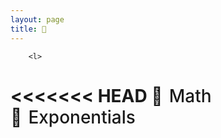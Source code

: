 ```yaml
---
layout: page
title: 📂
---
```

<style>
    ul {
        list-style: none;
        padding: 0;
        margin-bottom: 2px;
        margin-top: 0px;
    }

    label {
        cursor: pointer;
        border-bottom: none;
        font-weight: 450
    }

    input[type="checkbox"] {
        position: absolute;
        left: -9999px;
    }

    input[type="checkbox"]~ul {
        height: 0;
        transform: scaleY(0);
    }

    input[type="checkbox"]:checked~ul {
        height: 100%;
        transform-origin: top;
        transition: transform .2s ease-out;
        transform: scaleY(1);
    }

    /* turns the check into a closed folder by target labels AFTER an input */
    input+label:before {
        content: "📁";
        margin-right: 10px;
    }

    .file_content:before {
        content: "📄";
        margin-right: 10px;
    }

    /* toggles to open folder on label when checked */
    input[type="checkbox"]:checked~label:before {
        content: "📂";
        margin-right: 10px;
    }
</style>
<ul>
    <div name="contents-index">

        <l>
<<<<<<< HEAD
            <input type="checkbox" id="IIGxPkFvAf" checked>
            <label for="IIGxPkFvAf">Math</label>
            <ul>
                <l>
                    <input type="checkbox" id="aqqCTbdCKv">
                    <label for="aqqCTbdCKv">Exponentials</label>
=======
            <input type="checkbox" id="eRbwKiWByP" checked>
            <label for="eRbwKiWByP">Math</label>
            <ul>
                <l>
                    <input type="checkbox" id="jVKVKvpvAK">
                    <label for="jVKVKvpvAK">Exponentials</label>
>>>>>>> fc839006ed77c23e2bb2c25fa1340ff7cb569d32
                    <ul>
                        <l class="file_content"><a href='/math/exponentials/e'>E</a></l><br>
                        <l class="file_content"><a href='/math/exponentials/exponentials_in_other_bases'>Exponents in bases other than e</a></l><br>
                        <l class="file_content"><a href='/math/exponentials/exponents'>Exponents</a></l><br>
                    </ul>
                </l>

                <l>
<<<<<<< HEAD
                    <input type="checkbox" id="cFIqOwvied">
                    <label for="cFIqOwvied">Linear Algebra</label>
=======
                    <input type="checkbox" id="JhyUxBvktE">
                    <label for="JhyUxBvktE">Linear Algebra</label>
>>>>>>> fc839006ed77c23e2bb2c25fa1340ff7cb569d32
                    <ul>
                        <l class="file_content"><a href='/math/linear_algebra/gaussian_elimination'>Gaussian Elimination</a></l><br>
                        <l class="file_content"><a href='/math/linear_algebra/homogenous_particular_matrices'>Homogenous and Particular Matrix Components</a></l><br>
                        <l class="file_content"><a href='/math/linear_algebra/linear_algebra'>Linear Algebra</a></l><br>
                        <l class="file_content"><a href='/math/linear_algebra/matrices'>Matrices</a></l><br>
                        <l class="file_content"><a href='/math/linear_algebra/point_slope'>Point Slope Formula</a></l><br>
                        <l class="file_content"><a href='/math/linear_algebra/simultaneous_equations'>Simultaneous Equations</a></l><br>
                        <l class="file_content"><a href='/math/linear_algebra/standard_form'>Standard Form</a></l><br>
                        <l class="file_content"><a href='/math/linear_algebra/tangent_lines'>Tangent Lines</a></l><br>
                    </ul>
                </l>

                <l>
<<<<<<< HEAD
                    <input type="checkbox" id="ziFGnKMQKB">
                    <label for="ziFGnKMQKB">Logarithms</label>
=======
                    <input type="checkbox" id="SJUixfXayw">
                    <label for="SJUixfXayw">Logarithms</label>
>>>>>>> fc839006ed77c23e2bb2c25fa1340ff7cb569d32
                    <ul>
                        <l class="file_content"><a href='/math/logarithms/base_switch'>Base Switch</a></l><br>
                        <l class="file_content"><a href='/math/logarithms/change_of_base'>Change of Base</a></l><br>
                        <l class="file_content"><a href='/math/logarithms/logarithms'>Logarithms</a></l><br>
                        <l class="file_content"><a href='/math/logarithms/natural_logarithm'>Natural Logarithm</a></l><br>
                        <l class="file_content"><a href='/math/logarithms/power_rule'>Power Rule</a></l><br>
                        <l class="file_content"><a href='/math/logarithms/product_rule'>Product Rule</a></l><br>
                        <l class="file_content"><a href='/math/logarithms/quotient_rule'>Quotient Rule</a></l><br>
                    </ul>
                </l>

                <l>
<<<<<<< HEAD
                    <input type="checkbox" id="ICUYbkuetQ">
                    <label for="ICUYbkuetQ">Sequences</label>
=======
                    <input type="checkbox" id="aAvYQWUpDh">
                    <label for="aAvYQWUpDh">Sequences</label>
>>>>>>> fc839006ed77c23e2bb2c25fa1340ff7cb569d32
                    <ul>
                        <l class="file_content"><a href='/math/sequences/sigma_notation'>Sigma Notation</a></l><br>
                    </ul>
                </l>

                <l>
<<<<<<< HEAD
                    <input type="checkbox" id="OkMDphWJsD">
                    <label for="OkMDphWJsD">Single Variable Calculus</label>
=======
                    <input type="checkbox" id="tUOHvVMskr">
                    <label for="tUOHvVMskr">Single Variable Calculus</label>
>>>>>>> fc839006ed77c23e2bb2c25fa1340ff7cb569d32
                    <ul>
                        <l class="file_content"><a href='/math/single_variable_calculus/chain_rule'>Chain Rule</a></l><br>
                        <l class="file_content"><a href='/math/single_variable_calculus/higher_derivatives'>Higher Derivatives</a></l><br>
                        <l class="file_content"><a href='/math/single_variable_calculus/implicit_derivatives'>Implicit Derivatives</a></l><br>
                        <l class="file_content"><a href='/math/single_variable_calculus/inverse_functions'>Inverse Functions</a></l><br>
                        <l class="file_content"><a href='/math/single_variable_calculus/product_rule'>Product Rule</a></l><br>
                        <l class="file_content"><a href='/math/single_variable_calculus/quotient_rule'>QuotienProduct Rule</a></l><br>
                        <l class="file_content"><a href='/math/single_variable_calculus/rational_exponents'>Rational Exponents</a></l><br>
                        <l class="file_content"><a href='/math/single_variable_calculus/reciprocals'>Reciprocals</a></l><br>
                        <l class="file_content"><a href='/math/single_variable_calculus/trig_function_derivatives'>Trigonometric Function Derivatives</a></l><br>
                    </ul>
                </l>

                <l>
<<<<<<< HEAD
                    <input type="checkbox" id="ZkSvbGRKju">
                    <label for="ZkSvbGRKju">Trigonometry</label>
=======
                    <input type="checkbox" id="QjiKcXWkdA">
                    <label for="QjiKcXWkdA">Trigonometry</label>
>>>>>>> fc839006ed77c23e2bb2c25fa1340ff7cb569d32
                    <ul>
                        <l class="file_content"><a href='/math/trigonometry/sum_and_difference_formulas'>Trigonometric Sum and Difference Formulas</a></l><br>
                    </ul>
                </l>
                <l class="file_content"><a href='/math/derivatives'>Derivatives</a></l><br>
                <l class="file_content"><a href='/math/limits'>Limits</a></l><br>
                <l class="file_content"><a href='/math/sets'>Sets</a></l><br>
            </ul>
        </l>

        <l>
<<<<<<< HEAD
            <input type="checkbox" id="WrswTdcKpG" checked>
            <label for="WrswTdcKpG">Programming</label>
            <ul>
                <l>
                    <input type="checkbox" id="bnmHoPRhNr">
                    <label for="bnmHoPRhNr">Ansible</label>
=======
            <input type="checkbox" id="BkJhHMfyrI" checked>
            <label for="BkJhHMfyrI">Programming</label>
            <ul>
                <l>
                    <input type="checkbox" id="GamwXbTTVC">
                    <label for="GamwXbTTVC">Ansible</label>
>>>>>>> fc839006ed77c23e2bb2c25fa1340ff7cb569d32
                    <ul>
                        <l class="file_content"><a href='/programming/ansible/ansible'>Ansible</a></l><br>
                        <l class="file_content"><a href='/programming/ansible/async'>Async</a></l><br>
                        <l class="file_content"><a href='/programming/ansible/failure'>Failure</a></l><br>
                        <l class="file_content"><a href='/programming/ansible/loops'>Loops</a></l><br>
                        <l class="file_content"><a href='/programming/ansible/when'>When</a></l><br>
                    </ul>
                </l>

                <l>
<<<<<<< HEAD
                    <input type="checkbox" id="MiisXsHZgj">
                    <label for="MiisXsHZgj">Architecture</label>
=======
                    <input type="checkbox" id="NtLmRrcQbn">
                    <label for="NtLmRrcQbn">Architecture</label>
>>>>>>> fc839006ed77c23e2bb2c25fa1340ff7cb569d32
                    <ul>
                        <l class="file_content"><a href='/programming/architecture/concerns'>Concerns</a></l><br>
                        <l class="file_content"><a href='/programming/architecture/oop'>OOP</a></l><br>
                    </ul>
                </l>

                <l>
<<<<<<< HEAD
                    <input type="checkbox" id="qstVRlwLLY">
                    <label for="qstVRlwLLY">Computer Graphics</label>
=======
                    <input type="checkbox" id="bOhgIutmZs">
                    <label for="bOhgIutmZs">Computer Graphics</label>
>>>>>>> fc839006ed77c23e2bb2c25fa1340ff7cb569d32
                    <ul>
                        <l class="file_content"><a href='/programming/computer_graphics/image_blending'>Image Blending</a></l><br>
                    </ul>
                </l>

                <l>
<<<<<<< HEAD
                    <input type="checkbox" id="EhnJLNBDMa">
                    <label for="EhnJLNBDMa">Databases</label>
=======
                    <input type="checkbox" id="juptsRngQI">
                    <label for="juptsRngQI">Databases</label>
>>>>>>> fc839006ed77c23e2bb2c25fa1340ff7cb569d32
                    <ul>
                        <l class="file_content"><a href='/programming/databases/db'>Databases</a></l><br>
                        <l class="file_content"><a href='/programming/databases/migrations'>Migrations</a></l><br>
                    </ul>
                </l>

                <l>
<<<<<<< HEAD
                    <input type="checkbox" id="FELpsHjfMf">
                    <label for="FELpsHjfMf">Devops</label>
                    <ul>
                        <l>
                            <input type="checkbox" id="AfuYolYCrb">
                            <label for="AfuYolYCrb">Cloud Computing</label>
                            <ul>
                                <l>
                                    <input type="checkbox" id="WzqvEQhPVG">
                                    <label for="WzqvEQhPVG">AWS</label>
                                    <ul>
                                        <l>
                                            <input type="checkbox" id="AlpHWMXCTo">
                                            <label for="AlpHWMXCTo">Cli</label>
=======
                    <input type="checkbox" id="DWhLNwNzPo">
                    <label for="DWhLNwNzPo">Devops</label>
                    <ul>
                        <l>
                            <input type="checkbox" id="RcjIEIRYSf">
                            <label for="RcjIEIRYSf">Cloud Computing</label>
                            <ul>
                                <l>
                                    <input type="checkbox" id="IVmqDzgCKI">
                                    <label for="IVmqDzgCKI">AWS</label>
                                    <ul>
                                        <l>
                                            <input type="checkbox" id="tfsIsTjtjZ">
                                            <label for="tfsIsTjtjZ">Cli</label>
>>>>>>> fc839006ed77c23e2bb2c25fa1340ff7cb569d32
                                            <ul>
                                                <l class="file_content"><a href='/programming/devops/cloud_computing/a_w_s/cli/configure'>Configure</a></l><br>
                                                <l class="file_content"><a href='/programming/devops/cloud_computing/a_w_s/cli/sts'>STS</a></l><br>
                                            </ul>
                                        </l>

                                        <l>
<<<<<<< HEAD
                                            <input type="checkbox" id="hpthQkZzSD">
                                            <label for="hpthQkZzSD">Dotnet</label>
=======
                                            <input type="checkbox" id="PJpIDaLmFx">
                                            <label for="PJpIDaLmFx">Dotnet</label>
>>>>>>> fc839006ed77c23e2bb2c25fa1340ff7cb569d32
                                            <ul>
                                                <l class="file_content"><a href='/programming/devops/cloud_computing/a_w_s/dotnet/credentials'>Credentials</a></l><br>
                                                <l class="file_content"><a href='/programming/devops/cloud_computing/a_w_s/dotnet/sns'>SNS</a></l><br>
                                                <l class="file_content"><a href='/programming/devops/cloud_computing/a_w_s/dotnet/sqs'>SQS</a></l><br>
                                            </ul>
                                        </l>

                                        <l>
<<<<<<< HEAD
                                            <input type="checkbox" id="aycIMdOhyr">
                                            <label for="aycIMdOhyr">Ec 2</label>
=======
                                            <input type="checkbox" id="yHKcfalcMC">
                                            <label for="yHKcfalcMC">Ec 2</label>
>>>>>>> fc839006ed77c23e2bb2c25fa1340ff7cb569d32
                                            <ul>
                                                <l class="file_content"><a href='/programming/devops/cloud_computing/a_w_s/ec_2/alb'>Application Load Balancers</a></l><br>
                                                <l class="file_content"><a href='/programming/devops/cloud_computing/a_w_s/ec_2/asg'>Auto Scaling Groups</a></l><br>
                                                <l class="file_content"><a href='/programming/devops/cloud_computing/a_w_s/ec_2/ec2'>EC2</a></l><br>
                                                <l class="file_content"><a href='/programming/devops/cloud_computing/a_w_s/ec_2/vpc'>Virtual Private Cloud</a></l><br>
                                            </ul>
                                        </l>
                                        <l class="file_content"><a href='/programming/devops/cloud_computing/a_w_s/acl'>ACL</a></l><br>
                                        <l class="file_content"><a href='/programming/devops/cloud_computing/a_w_s/aws'>aws</a></l><br>
                                        <l class="file_content"><a href='/programming/devops/cloud_computing/a_w_s/cli'>CLI</a></l><br>
                                        <l class="file_content"><a href='/programming/devops/cloud_computing/a_w_s/cloudfront'>Cloudfront</a></l><br>
                                        <l class="file_content"><a href='/programming/devops/cloud_computing/a_w_s/cross_account_sns_to_sqs'>Cross Account SNS to SQS</a></l><br>
                                        <l class="file_content"><a href='/programming/devops/cloud_computing/a_w_s/iam'>IAM</a></l><br>
                                        <l class="file_content"><a href='/programming/devops/cloud_computing/a_w_s/lambda'>Lambda</a></l><br>
                                        <l class="file_content"><a href='/programming/devops/cloud_computing/a_w_s/route_53'>Route 53</a></l><br>
                                        <l class="file_content"><a href='/programming/devops/cloud_computing/a_w_s/s3'>S3</a></l><br>
                                        <l class="file_content"><a href='/programming/devops/cloud_computing/a_w_s/sdk'>SDK</a></l><br>
                                        <l class="file_content"><a href='/programming/devops/cloud_computing/a_w_s/secrets_manager'>Secrets Manager</a></l><br>
                                        <l class="file_content"><a href='/programming/devops/cloud_computing/a_w_s/sns'>Simple Notification Service</a></l><br>
                                        <l class="file_content"><a href='/programming/devops/cloud_computing/a_w_s/sqs'>Simple Queue Service</a></l><br>
                                        <l class="file_content"><a href='/programming/devops/cloud_computing/a_w_s/waf'>WAF</a></l><br>
                                    </ul>
                                </l>
                                <l class="file_content"><a href='/programming/devops/cloud_computing/cloud_computing'>Cloud Computing</a></l><br>
                            </ul>
                        </l>

                        <l>
<<<<<<< HEAD
                            <input type="checkbox" id="VfyNZPKWJw">
                            <label for="VfyNZPKWJw">Events</label>
=======
                            <input type="checkbox" id="IgNtPZrKnz">
                            <label for="IgNtPZrKnz">Events</label>
>>>>>>> fc839006ed77c23e2bb2c25fa1340ff7cb569d32
                            <ul>
                                <l class="file_content"><a href='/programming/devops/events/async_api'>Async APIs</a></l><br>
                            </ul>
                        </l>

                        <l>
<<<<<<< HEAD
                            <input type="checkbox" id="zQdvoDsIAb">
                            <label for="zQdvoDsIAb">Localstack</label>
=======
                            <input type="checkbox" id="aeuewkDivG">
                            <label for="aeuewkDivG">Localstack</label>
>>>>>>> fc839006ed77c23e2bb2c25fa1340ff7cb569d32
                            <ul>
                                <l class="file_content"><a href='/programming/devops/localstack/aws_cli'>AWS CLI</a></l><br>
                            </ul>
                        </l>

                        <l>
<<<<<<< HEAD
                            <input type="checkbox" id="HsALZMmzTQ">
                            <label for="HsALZMmzTQ">Oauth</label>
=======
                            <input type="checkbox" id="RyLvxXHlNU">
                            <label for="RyLvxXHlNU">Oauth</label>
>>>>>>> fc839006ed77c23e2bb2c25fa1340ff7cb569d32
                            <ul>
                                <l class="file_content"><a href='/programming/devops/oauth/jwt'>JWT</a></l><br>
                                <l class="file_content"><a href='/programming/devops/oauth/oauth'>OAuth</a></l><br>
                                <l class="file_content"><a href='/programming/devops/oauth/oidc'>OIDC</a></l><br>
                            </ul>
                        </l>

                        <l>
<<<<<<< HEAD
                            <input type="checkbox" id="ZdDFimnJyg">
                            <label for="ZdDFimnJyg">Pulumi</label>
                            <ul>
                                <l>
                                    <input type="checkbox" id="ZnbLwBiYIC">
                                    <label for="ZnbLwBiYIC">Dotnet</label>
=======
                            <input type="checkbox" id="LJihDvgqFF">
                            <label for="LJihDvgqFF">Pulumi</label>
                            <ul>
                                <l>
                                    <input type="checkbox" id="meKNslWOzx">
                                    <label for="meKNslWOzx">Dotnet</label>
>>>>>>> fc839006ed77c23e2bb2c25fa1340ff7cb569d32
                                    <ul>
                                        <l class="file_content"><a href='/programming/devops/pulumi/dotnet/dependency_injection'>Running</a></l><br>
                                        <l class="file_content"><a href='/programming/devops/pulumi/dotnet/explicit_dependencies'>Explicit Dependencies</a></l><br>
                                        <l class="file_content"><a href='/programming/devops/pulumi/dotnet/inputs_and_outputs'>Inputs and Outputs</a></l><br>
                                        <l class="file_content"><a href='/programming/devops/pulumi/dotnet/running'>Running</a></l><br>
                                        <l class="file_content"><a href='/programming/devops/pulumi/dotnet/unit_testing'>Unit Testing</a></l><br>
                                    </ul>
                                </l>
                                <l class="file_content"><a href='/programming/devops/pulumi/secrets'>Secrets</a></l><br>
                                <l class="file_content"><a href='/programming/devops/pulumi/setup'>Set Up</a></l><br>
                                <l class="file_content"><a href='/programming/devops/pulumi/stack'>Stack</a></l><br>
                            </ul>
                        </l>

                        <l>
<<<<<<< HEAD
                            <input type="checkbox" id="AbvVJSFSIA">
                            <label for="AbvVJSFSIA">Terraform</label>
                            <ul>
                                <l>
                                    <input type="checkbox" id="PtdAEGvoan">
                                    <label for="PtdAEGvoan">Functions</label>
=======
                            <input type="checkbox" id="FnJNQsWdfE">
                            <label for="FnJNQsWdfE">Terraform</label>
                            <ul>
                                <l>
                                    <input type="checkbox" id="HpzmNhYgAO">
                                    <label for="HpzmNhYgAO">Functions</label>
>>>>>>> fc839006ed77c23e2bb2c25fa1340ff7cb569d32
                                    <ul>
                                        <l class="file_content"><a href='/programming/devops/terraform/functions/try'>Try</a></l><br>
                                    </ul>
                                </l>

                                <l>
<<<<<<< HEAD
                                    <input type="checkbox" id="cFinQzwfMi">
                                    <label for="cFinQzwfMi">Meta Arguments</label>
=======
                                    <input type="checkbox" id="srUSpVPAFn">
                                    <label for="srUSpVPAFn">Meta Arguments</label>
>>>>>>> fc839006ed77c23e2bb2c25fa1340ff7cb569d32
                                    <ul>
                                        <l class="file_content"><a href='/programming/devops/terraform/meta_arguments/count'>Count</a></l><br>
                                        <l class="file_content"><a href='/programming/devops/terraform/meta_arguments/for_each'>For Each</a></l><br>
                                    </ul>
                                </l>
                                <l class="file_content"><a href='/programming/devops/terraform/commands'>Commands</a></l><br>
                                <l class="file_content"><a href='/programming/devops/terraform/data'>Data</a></l><br>
                                <l class="file_content"><a href='/programming/devops/terraform/locals'>Locals</a></l><br>
                                <l class="file_content"><a href='/programming/devops/terraform/modules'>Modules</a></l><br>
                                <l class="file_content"><a href='/programming/devops/terraform/output'>Output</a></l><br>
                                <l class="file_content"><a href='/programming/devops/terraform/path'>Path</a></l><br>
                                <l class="file_content"><a href='/programming/devops/terraform/project_structure'>Project Structure</a></l><br>
                                <l class="file_content"><a href='/programming/devops/terraform/providers'>Providers</a></l><br>
                                <l class="file_content"><a href='/programming/devops/terraform/references'>References</a></l><br>
                                <l class="file_content"><a href='/programming/devops/terraform/resources'>Resources</a></l><br>
                                <l class="file_content"><a href='/programming/devops/terraform/terraform'>Terraform</a></l><br>
                                <l class="file_content"><a href='/programming/devops/terraform/variables'>Variables</a></l><br>
                            </ul>
                        </l>
                        <l class="file_content"><a href='/programming/devops/containerisation'>Containerisation</a></l><br>
                        <l class="file_content"><a href='/programming/devops/curl'>Curl</a></l><br>
                        <l class="file_content"><a href='/programming/devops/kong'>Kong</a></l><br>
                        <l class="file_content"><a href='/programming/devops/microservices'>Microservices</a></l><br>
                        <l class="file_content"><a href='/programming/devops/open_api_spec'>OpenAPISpec</a></l><br>
                        <l class="file_content"><a href='/programming/devops/proxy'>Proxy</a></l><br>
                    </ul>
                </l>

                <l>
<<<<<<< HEAD
                    <input type="checkbox" id="fgJAZqyXdM">
                    <label for="fgJAZqyXdM">Docker</label>
=======
                    <input type="checkbox" id="mpNRpmaQTL">
                    <label for="mpNRpmaQTL">Docker</label>
>>>>>>> fc839006ed77c23e2bb2c25fa1340ff7cb569d32
                    <ul>
                        <l class="file_content"><a href='/programming/docker/bind_mounts'>Bind Mounts</a></l><br>
                        <l class="file_content"><a href='/programming/docker/docker'>Docker</a></l><br>
                        <l class="file_content"><a href='/programming/docker/docker_compose'>Docker Compose</a></l><br>
                        <l class="file_content"><a href='/programming/docker/docker_file'>Dockerfile</a></l><br>
                        <l class="file_content"><a href='/programming/docker/images'>Images</a></l><br>
                        <l class="file_content"><a href='/programming/docker/volumes'>Volumes</a></l><br>
                    </ul>
                </l>

                <l>
<<<<<<< HEAD
                    <input type="checkbox" id="BGLZhorzsI">
                    <label for="BGLZhorzsI">Dotnet</label>
                    <ul>
                        <l>
                            <input type="checkbox" id="tqsVuLGTZL">
                            <label for="tqsVuLGTZL">Cli</label>
=======
                    <input type="checkbox" id="bcAWHKDhTo">
                    <label for="bcAWHKDhTo">Dotnet</label>
                    <ul>
                        <l>
                            <input type="checkbox" id="cuUeRbxDrr">
                            <label for="cuUeRbxDrr">Cli</label>
>>>>>>> fc839006ed77c23e2bb2c25fa1340ff7cb569d32
                            <ul>
                                <l class="file_content"><a href='/programming/dotnet/cli/project'>Project</a></l><br>
                                <l class="file_content"><a href='/programming/dotnet/cli/publish'>Publish</a></l><br>
                                <l class="file_content"><a href='/programming/dotnet/cli/solution'>Solution</a></l><br>
                                <l class="file_content"><a href='/programming/dotnet/cli/test'>Test</a></l><br>
                            </ul>
                        </l>
                        <l class="file_content"><a href='/programming/dotnet/Asp'>ASP</a></l><br>
                        <l class="file_content"><a href='/programming/dotnet/Async'>Async</a></l><br>
                        <l class="file_content"><a href='/programming/dotnet/Attributes'>Attributes</a></l><br>
                        <l class="file_content"><a href='/programming/dotnet/Automapper'>Automapper</a></l><br>
                        <l class="file_content"><a href='/programming/dotnet/Binary'>Binary</a></l><br>
                        <l class="file_content"><a href='/programming/dotnet/Collections'>Collections</a></l><br>
                        <l class="file_content"><a href='/programming/dotnet/CommandLineUtils'>Command Line Utils</a></l><br>
                        <l class="file_content"><a href='/programming/dotnet/DataAnnotations'>Data Annotations</a></l><br>
                        <l class="file_content"><a href='/programming/dotnet/DependencyInjection'>Dependency Injection</a></l><br>
                        <l class="file_content"><a href='/programming/dotnet/Dotnet'>.NET</a></l><br>
                        <l class="file_content"><a href='/programming/dotnet/Dynamic'>Dynamic</a></l><br>
                        <l class="file_content"><a href='/programming/dotnet/EntityFramework'>Entity Framework</a></l><br>
                        <l class="file_content"><a href='/programming/dotnet/ExtensionMethods'>Extension Methods</a></l><br>
                        <l class="file_content"><a href='/programming/dotnet/Functions'>Functions</a></l><br>
                        <l class="file_content"><a href='/programming/dotnet/Guid'>Guid</a></l><br>
                        <l class="file_content"><a href='/programming/dotnet/Ienum'>IEnumerable and IEnumerator</a></l><br>
                        <l class="file_content"><a href='/programming/dotnet/Json'>JSON</a></l><br>
                        <l class="file_content"><a href='/programming/dotnet/Loops'>Loops</a></l><br>
                        <l class="file_content"><a href='/programming/dotnet/Moq'>Moq</a></l><br>
                        <l class="file_content"><a href='/programming/dotnet/Nuget'>Nuget</a></l><br>
                        <l class="file_content"><a href='/programming/dotnet/Nunit'>NUnit</a></l><br>
                        <l class="file_content"><a href='/programming/dotnet/Rm'>Resource Management</a></l><br>
                        <l class="file_content"><a href='/programming/dotnet/Types'>Types</a></l><br>
                        <l class="file_content"><a href='/programming/dotnet/Xunit'>XUnit</a></l><br>
                        <l class="file_content"><a href='/programming/dotnet/classes'>Classes</a></l><br>
                        <l class="file_content"><a href='/programming/dotnet/command_line_parser'>Command Line Parser</a></l><br>
                        <l class="file_content"><a href='/programming/dotnet/conditionals'>Conditionals</a></l><br>
                        <l class="file_content"><a href='/programming/dotnet/embedded_resources'>Embedded Resources</a></l><br>
                        <l class="file_content"><a href='/programming/dotnet/enums'>Enums</a></l><br>
                        <l class="file_content"><a href='/programming/dotnet/file_system'>File System</a></l><br>
                        <l class="file_content"><a href='/programming/dotnet/fluent_assertions'>Fluent Assertions</a></l><br>
                        <l class="file_content"><a href='/programming/dotnet/logging'>Logging</a></l><br>
                        <l class="file_content"><a href='/programming/dotnet/project'>Project</a></l><br>
                        <l class="file_content"><a href='/programming/dotnet/reflection'>Reflection</a></l><br>
                        <l class="file_content"><a href='/programming/dotnet/service_provider'>Service Prodiver</a></l><br>
                        <l class="file_content"><a href='/programming/dotnet/start_up'>Start Up</a></l><br>
                        <l class="file_content"><a href='/programming/dotnet/static_properties'>Static Properties</a></l><br>
                        <l class="file_content"><a href='/programming/dotnet/strings'>Strings</a></l><br>
                        <l class="file_content"><a href='/programming/dotnet/switch'>Switch</a></l><br>
                        <l class="file_content"><a href='/programming/dotnet/xeger'>Xeger</a></l><br>
                        <l class="file_content"><a href='/programming/dotnet/yamldotnet'>YamlDotNet</a></l><br>
                    </ul>
                </l>

                <l>
<<<<<<< HEAD
                    <input type="checkbox" id="UvmGGVzRMj">
                    <label for="UvmGGVzRMj">Functional Programming</label>
=======
                    <input type="checkbox" id="wbAczCdDoW">
                    <label for="wbAczCdDoW">Functional Programming</label>
>>>>>>> fc839006ed77c23e2bb2c25fa1340ff7cb569d32
                    <ul>
                        <l class="file_content"><a href='/programming/functional_programming/func_prog'>Functional Programming</a></l><br>
                    </ul>
                </l>

                <l>
<<<<<<< HEAD
                    <input type="checkbox" id="BxoBqzkTaa">
                    <label for="BxoBqzkTaa">Git</label>
                    <ul>
                        <l>
                            <input type="checkbox" id="CPKqdryCMt">
                            <label for="CPKqdryCMt">Github</label>
=======
                    <input type="checkbox" id="JMHCWwKvee">
                    <label for="JMHCWwKvee">Git</label>
                    <ul>
                        <l>
                            <input type="checkbox" id="aOKfmODzsc">
                            <label for="aOKfmODzsc">Github</label>
>>>>>>> fc839006ed77c23e2bb2c25fa1340ff7cb569d32
                            <ul>
                                <l class="file_content"><a href='/programming/git/github/actions'>Github Actions</a></l><br>
                                <l class="file_content"><a href='/programming/git/github/searching'>Searching</a></l><br>
                            </ul>
                        </l>
                        <l class="file_content"><a href='/programming/git/diff'>diff</a></l><br>
                        <l class="file_content"><a href='/programming/git/git'>Git</a></l><br>
                        <l class="file_content"><a href='/programming/git/log'>log</a></l><br>
                        <l class="file_content"><a href='/programming/git/whatchanged'>whatchanged</a></l><br>
                    </ul>
                </l>

                <l>
<<<<<<< HEAD
                    <input type="checkbox" id="tPTKgmSQSV">
                    <label for="tPTKgmSQSV">Go</label>
=======
                    <input type="checkbox" id="PnQBNPdsVJ">
                    <label for="PnQBNPdsVJ">Go</label>
>>>>>>> fc839006ed77c23e2bb2c25fa1340ff7cb569d32
                    <ul>
                        <l class="file_content"><a href='/programming/go/enum'>enum</a></l><br>
                        <l class="file_content"><a href='/programming/go/fmt'>fmt</a></l><br>
                        <l class="file_content"><a href='/programming/go/functions'>functions</a></l><br>
                        <l class="file_content"><a href='/programming/go/import'>import</a></l><br>
                        <l class="file_content"><a href='/programming/go/package'>package</a></l><br>
                    </ul>
                </l>

                <l>
<<<<<<< HEAD
                    <input type="checkbox" id="eACuFhoWGl">
                    <label for="eACuFhoWGl">Haskell</label>
=======
                    <input type="checkbox" id="BskCrZvCxc">
                    <label for="BskCrZvCxc">Haskell</label>
>>>>>>> fc839006ed77c23e2bb2c25fa1340ff7cb569d32
                    <ul>
                        <l class="file_content"><a href='/programming/haskell/guards'>Guards</a></l><br>
                        <l class="file_content"><a href='/programming/haskell/haskell'>Haskell</a></l><br>
                        <l class="file_content"><a href='/programming/haskell/higher_order_functions'>Higher Order Functions</a></l><br>
                        <l class="file_content"><a href='/programming/haskell/lists'>Lists</a></l><br>
                        <l class="file_content"><a href='/programming/haskell/operators'>Operators</a></l><br>
                        <l class="file_content"><a href='/programming/haskell/patterns'>Pattern Matching</a></l><br>
                        <l class="file_content"><a href='/programming/haskell/recursion'>Recursion</a></l><br>
                        <l class="file_content"><a href='/programming/haskell/types'>Types</a></l><br>
                        <l class="file_content"><a href='/programming/haskell/where'>Where</a></l><br>
                    </ul>
                </l>

                <l>
<<<<<<< HEAD
                    <input type="checkbox" id="KRIqUZlocI">
                    <label for="KRIqUZlocI">Js</label>
                    <ul>
                        <l>
                            <input type="checkbox" id="SkoNVCZXyY">
                            <label for="SkoNVCZXyY">Node</label>
=======
                    <input type="checkbox" id="fWFKztBpEz">
                    <label for="fWFKztBpEz">Js</label>
                    <ul>
                        <l>
                            <input type="checkbox" id="qkVQDzGAqG">
                            <label for="qkVQDzGAqG">Node</label>
>>>>>>> fc839006ed77c23e2bb2c25fa1340ff7cb569d32
                            <ul>
                                <l class="file_content"><a href='/programming/js/Node/assert'>Assert</a></l><br>
                                <l class="file_content"><a href='/programming/js/Node/child_process'>Child Process</a></l><br>
                                <l class="file_content"><a href='/programming/js/Node/node'>Node</a></l><br>
                                <l class="file_content"><a href='/programming/js/Node/query_string'>querstring</a></l><br>
                            </ul>
                        </l>

                        <l>
<<<<<<< HEAD
                            <input type="checkbox" id="VmbwFdqhIL">
                            <label for="VmbwFdqhIL">D3</label>
=======
                            <input type="checkbox" id="FRhaEFetas">
                            <label for="FRhaEFetas">D3</label>
>>>>>>> fc839006ed77c23e2bb2c25fa1340ff7cb569d32
                            <ul>
                                <l class="file_content"><a href='/programming/js/d3/color'>Color</a></l><br>
                                <l class="file_content"><a href='/programming/js/d3/svg'>SVG</a></l><br>
                                <l class="file_content"><a href='/programming/js/d3/transitions'>Transitions</a></l><br>
                            </ul>
                        </l>

                        <l>
<<<<<<< HEAD
                            <input type="checkbox" id="HWnmTETmZE">
                            <label for="HWnmTETmZE">Mocha</label>
=======
                            <input type="checkbox" id="JIZQGJcEAM">
                            <label for="JIZQGJcEAM">Mocha</label>
>>>>>>> fc839006ed77c23e2bb2c25fa1340ff7cb569d32
                            <ul>
                                <l class="file_content"><a href='/programming/js/mocha/code_runner'>Code Runner</a></l><br>
                                <l class="file_content"><a href='/programming/js/mocha/mocha'>Mocha</a></l><br>
                            </ul>
                        </l>

                        <l>
<<<<<<< HEAD
                            <input type="checkbox" id="cxFlFFPVcW">
                            <label for="cxFlFFPVcW">P5js</label>
=======
                            <input type="checkbox" id="tCdzrSvFIn">
                            <label for="tCdzrSvFIn">P5js</label>
>>>>>>> fc839006ed77c23e2bb2c25fa1340ff7cb569d32
                            <ul>
                                <l class="file_content"><a href='/programming/js/p5js/dom_elements'>DOM Elements</a></l><br>
                                <l class="file_content"><a href='/programming/js/p5js/embedding'>Embedding</a></l><br>
                                <l class="file_content"><a href='/programming/js/p5js/p5js'>p5.js</a></l><br>
                            </ul>
                        </l>

                        <l>
<<<<<<< HEAD
                            <input type="checkbox" id="YtTJFcmufg">
                            <label for="YtTJFcmufg">Typescript</label>
=======
                            <input type="checkbox" id="NEzpogNUVH">
                            <label for="NEzpogNUVH">Typescript</label>
>>>>>>> fc839006ed77c23e2bb2c25fa1340ff7cb569d32
                            <ul>
                                <l class="file_content"><a href='/programming/js/typescript/indexable_types'>Indexable Types</a></l><br>
                                <l class="file_content"><a href='/programming/js/typescript/types'>Types</a></l><br>
                                <l class="file_content"><a href='/programming/js/typescript/typescript'>Typescript</a></l><br>
                            </ul>
                        </l>
                        <l class="file_content"><a href='/programming/js/ajax'>Ajax</a></l><br>
                        <l class="file_content"><a href='/programming/js/array'>Array</a></l><br>
                        <l class="file_content"><a href='/programming/js/cypress'>Cypress</a></l><br>
                        <l class="file_content"><a href='/programming/js/dot_env'>Dotenv</a></l><br>
                        <l class="file_content"><a href='/programming/js/express'>Express</a></l><br>
                        <l class="file_content"><a href='/programming/js/find'>Find</a></l><br>
                        <l class="file_content"><a href='/programming/js/handlebars'>Handlebars</a></l><br>
                        <l class="file_content"><a href='/programming/js/jasmine'>Jasmine</a></l><br>
                        <l class="file_content"><a href='/programming/js/javascript'>JavaScript</a></l><br>
                        <l class="file_content"><a href='/programming/js/javascript_objects'>JavaScript Objects</a></l><br>
                        <l class="file_content"><a href='/programming/js/jest'>Jest</a></l><br>
                        <l class="file_content"><a href='/programming/js/jquery'>jQuery</a></l><br>
                        <l class="file_content"><a href='/programming/js/jsdelivr'>jsdelivr</a></l><br>
                        <l class="file_content"><a href='/programming/js/jsdom'>Javascript DOM</a></l><br>
                        <l class="file_content"><a href='/programming/js/jsonata'>Jsonata</a></l><br>
                        <l class="file_content"><a href='/programming/js/mongo_db'>MongoDB</a></l><br>
                        <l class="file_content"><a href='/programming/js/prototype'>Prototype</a></l><br>
                        <l class="file_content"><a href='/programming/js/strings'>Strings</a></l><br>
                    </ul>
                </l>

                <l>
<<<<<<< HEAD
                    <input type="checkbox" id="fKrOIzWPBp">
                    <label for="fKrOIzWPBp">Kafka</label>
=======
                    <input type="checkbox" id="ajSIHFaBCj">
                    <label for="ajSIHFaBCj">Kafka</label>
>>>>>>> fc839006ed77c23e2bb2c25fa1340ff7cb569d32
                    <ul>
                        <l class="file_content"><a href='/programming/kafka/kafka'>Kafka</a></l><br>
                        <l class="file_content"><a href='/programming/kafka/topics'>Topics</a></l><br>
                    </ul>
                </l>

                <l>
<<<<<<< HEAD
                    <input type="checkbox" id="GqXFBhKlxt">
                    <label for="GqXFBhKlxt">Kubernetes</label>
=======
                    <input type="checkbox" id="yIneFwPMIi">
                    <label for="yIneFwPMIi">Kubernetes</label>
>>>>>>> fc839006ed77c23e2bb2c25fa1340ff7cb569d32
                    <ul>
                        <l class="file_content"><a href='/programming/kubernetes/architecture'>Architecture</a></l><br>
                        <l class="file_content"><a href='/programming/kubernetes/kubectl'>Kubectl</a></l><br>
                        <l class="file_content"><a href='/programming/kubernetes/kubernetes'>Kubernetes</a></l><br>
                        <l class="file_content"><a href='/programming/kubernetes/minikube'>Minikube</a></l><br>
                    </ul>
                </l>

                <l>
<<<<<<< HEAD
                    <input type="checkbox" id="JKYQdsmSDx">
                    <label for="JKYQdsmSDx">Language</label>
=======
                    <input type="checkbox" id="FpahsZJtcq">
                    <label for="FpahsZJtcq">Language</label>
>>>>>>> fc839006ed77c23e2bb2c25fa1340ff7cb569d32
                    <ul>
                        <l class="file_content"><a href='/programming/language/japanese_keyboard'>Japanese Keyboard</a></l><br>
                    </ul>
                </l>

                <l>
<<<<<<< HEAD
                    <input type="checkbox" id="wtgEPlTtvC">
                    <label for="wtgEPlTtvC">Linux</label>
                    <ul>
                        <l>
                            <input type="checkbox" id="ghLxGHjUnR">
                            <label for="ghLxGHjUnR">Bash</label>
=======
                    <input type="checkbox" id="kggjSnWJyY">
                    <label for="kggjSnWJyY">Linux</label>
                    <ul>
                        <l>
                            <input type="checkbox" id="LRfzvobmpE">
                            <label for="LRfzvobmpE">Bash</label>
>>>>>>> fc839006ed77c23e2bb2c25fa1340ff7cb569d32
                            <ul>
                                <l class="file_content"><a href='/programming/linux/bash/bash'>Bash</a></l><br>
                                <l class="file_content"><a href='/programming/linux/bash/conditionals'>Conditionals</a></l><br>
                            </ul>
                        </l>
                        <l class="file_content"><a href='/programming/linux/apt'>Apt</a></l><br>
                        <l class="file_content"><a href='/programming/linux/cli'>CLI</a></l><br>
                        <l class="file_content"><a href='/programming/linux/cut'>Cut</a></l><br>
                        <l class="file_content"><a href='/programming/linux/file_descriptors'>File Descriptors</a></l><br>
                        <l class="file_content"><a href='/programming/linux/imagemagick'>Imagemagick</a></l><br>
                        <l class="file_content"><a href='/programming/linux/jq'>JQ</a></l><br>
                        <l class="file_content"><a href='/programming/linux/linux'>Linux </a></l><br>
                        <l class="file_content"><a href='/programming/linux/mkdir'>Mkdir</a></l><br>
                        <l class="file_content"><a href='/programming/linux/ps'>Ps</a></l><br>
                        <l class="file_content"><a href='/programming/linux/shift'>Shift</a></l><br>
                        <l class="file_content"><a href='/programming/linux/tee'>Tee</a></l><br>
                        <l class="file_content"><a href='/programming/linux/tty'>TTY</a></l><br>
                        <l class="file_content"><a href='/programming/linux/zip'>Zip</a></l><br>
                        <l class="file_content"><a href='/programming/linux/zsh'>Zsh</a></l><br>
                    </ul>
                </l>

                <l>
<<<<<<< HEAD
                    <input type="checkbox" id="UKgLqPeCWy">
                    <label for="UKgLqPeCWy">Python</label>
                    <ul>
                        <l>
                            <input type="checkbox" id="WbVLxQpmqa">
                            <label for="WbVLxQpmqa">Data Classes</label>
=======
                    <input type="checkbox" id="lQtdEFYxPI">
                    <label for="lQtdEFYxPI">Python</label>
                    <ul>
                        <l>
                            <input type="checkbox" id="eIkCxYsujb">
                            <label for="eIkCxYsujb">Data Classes</label>
>>>>>>> fc839006ed77c23e2bb2c25fa1340ff7cb569d32
                            <ul>
                                <l class="file_content"><a href='/programming/python/data_classes/named_tuples'>Named Tuples</a></l><br>
                                <l class="file_content"><a href='/programming/python/data_classes/record_class'>Record Class</a></l><br>
                            </ul>
                        </l>

                        <l>
<<<<<<< HEAD
                            <input type="checkbox" id="mgXcFOSGYV">
                            <label for="mgXcFOSGYV">Libraries</label>
=======
                            <input type="checkbox" id="pdybjTDbTh">
                            <label for="pdybjTDbTh">Libraries</label>
>>>>>>> fc839006ed77c23e2bb2c25fa1340ff7cb569d32
                            <ul>
                                <l class="file_content"><a href='/programming/python/libraries/gspread'>gspread</a></l><br>
                            </ul>
                        </l>
                        <l class="file_content"><a href='/programming/python/argparse'>argparse</a></l><br>
                        <l class="file_content"><a href='/programming/python/boto3'>Boto 3</a></l><br>
                        <l class="file_content"><a href='/programming/python/command_line_arguments'>Command Line Arguments</a></l><br>
                        <l class="file_content"><a href='/programming/python/files'>Files</a></l><br>
                        <l class="file_content"><a href='/programming/python/http_server'>HTTP Server</a></l><br>
                        <l class="file_content"><a href='/programming/python/injector'>Injector</a></l><br>
                        <l class="file_content"><a href='/programming/python/json'>json</a></l><br>
                        <l class="file_content"><a href='/programming/python/list_comprehensions'>List Comprehensions</a></l><br>
                        <l class="file_content"><a href='/programming/python/lists'>Lists</a></l><br>
                        <l class="file_content"><a href='/programming/python/print'>Print</a></l><br>
                        <l class="file_content"><a href='/programming/python/py_test'>Pytest</a></l><br>
                        <l class="file_content"><a href='/programming/python/python'>Python</a></l><br>
                        <l class="file_content"><a href='/programming/python/repl'>REPL</a></l><br>
                        <l class="file_content"><a href='/programming/python/strings'>Strings</a></l><br>
                        <l class="file_content"><a href='/programming/python/sub_process'>subprocess</a></l><br>
                        <l class="file_content"><a href='/programming/python/type_hints'>Type Hints</a></l><br>
                    </ul>
                </l>

                <l>
<<<<<<< HEAD
                    <input type="checkbox" id="ipQHlsQTYo">
                    <label for="ipQHlsQTYo">React</label>
=======
                    <input type="checkbox" id="FHqCEjtUhX">
                    <label for="FHqCEjtUhX">React</label>
>>>>>>> fc839006ed77c23e2bb2c25fa1340ff7cb569d32
                    <ul>
                        <l class="file_content"><a href='/programming/react/generator-templates'>Generator Templates</a></l><br>
                        <l class="file_content"><a href='/programming/react/react'>React</a></l><br>
                    </ul>
                </l>

                <l>
<<<<<<< HEAD
                    <input type="checkbox" id="wyObAvcrdh">
                    <label for="wyObAvcrdh">Regular Expressions</label>
=======
                    <input type="checkbox" id="sTfuEEKmhd">
                    <label for="sTfuEEKmhd">Regular Expressions</label>
>>>>>>> fc839006ed77c23e2bb2c25fa1340ff7cb569d32
                    <ul>
                        <l class="file_content"><a href='/programming/regular_expressions/mode_modifiers'>Mode Modifiers</a></l><br>
                    </ul>
                </l>

                <l>
<<<<<<< HEAD
                    <input type="checkbox" id="siVoGlsYzS">
                    <label for="siVoGlsYzS">Rust</label>
                    <ul>
                        <l>
                            <input type="checkbox" id="EVgCESuEzG">
                            <label for="EVgCESuEzG">Serde</label>
=======
                    <input type="checkbox" id="XGFVzqqPbd">
                    <label for="XGFVzqqPbd">Rust</label>
                    <ul>
                        <l>
                            <input type="checkbox" id="jgaKekQQVS">
                            <label for="jgaKekQQVS">Serde</label>
>>>>>>> fc839006ed77c23e2bb2c25fa1340ff7cb569d32
                            <ul>
                                <l class="file_content"><a href='/programming/rust/serde/defaults'>Defaults</a></l><br>
                                <l class="file_content"><a href='/programming/rust/serde/renaming'>Renaming</a></l><br>
                                <l class="file_content"><a href='/programming/rust/serde/serde'>Serde</a></l><br>
                            </ul>
                        </l>
                        <l class="file_content"><a href='/programming/rust/bool'>Bool</a></l><br>
                        <l class="file_content"><a href='/programming/rust/cargo'>Cargo</a></l><br>
                        <l class="file_content"><a href='/programming/rust/collections'>Collections</a></l><br>
                        <l class="file_content"><a href='/programming/rust/concurrency'>Concurrency</a></l><br>
                        <l class="file_content"><a href='/programming/rust/enums'>Enums</a></l><br>
                        <l class="file_content"><a href='/programming/rust/extern_crates'>Extern Crates</a></l><br>
                        <l class="file_content"><a href='/programming/rust/files'>Files</a></l><br>
                        <l class="file_content"><a href='/programming/rust/functions'>Functions</a></l><br>
                        <l class="file_content"><a href='/programming/rust/handlebars'>Handlebars</a></l><br>
                        <l class="file_content"><a href='/programming/rust/hashmap'>Hash Map</a></l><br>
                        <l class="file_content"><a href='/programming/rust/iterators'>Iterators</a></l><br>
                        <l class="file_content"><a href='/programming/rust/itertools'>Itertools</a></l><br>
                        <l class="file_content"><a href='/programming/rust/lifetimes'>Lifetimes</a></l><br>
                        <l class="file_content"><a href='/programming/rust/mutability'>Mutability</a></l><br>
                        <l class="file_content"><a href='/programming/rust/num'>Num</a></l><br>
                        <l class="file_content"><a href='/programming/rust/operators'>Operators</a></l><br>
                        <l class="file_content"><a href='/programming/rust/rust'>Rust</a></l><br>
                        <l class="file_content"><a href='/programming/rust/strings'>Strings</a></l><br>
                        <l class="file_content"><a href='/programming/rust/structs'>Structs</a></l><br>
                        <l class="file_content"><a href='/programming/rust/strum'>Strum</a></l><br>
                        <l class="file_content"><a href='/programming/rust/types'>Types</a></l><br>
                        <l class="file_content"><a href='/programming/rust/vec'>Vec</a></l><br>
                    </ul>
                </l>

                <l>
<<<<<<< HEAD
                    <input type="checkbox" id="cKlWfNNhCJ">
                    <label for="cKlWfNNhCJ">Vim</label>
=======
                    <input type="checkbox" id="wbKVivilEW">
                    <label for="wbKVivilEW">Vim</label>
>>>>>>> fc839006ed77c23e2bb2c25fa1340ff7cb569d32
                    <ul>
                        <l class="file_content"><a href='/programming/vim/vim'>Vim</a></l><br>
                    </ul>
                </l>

                <l>
<<<<<<< HEAD
                    <input type="checkbox" id="eyUTtnVkVU">
                    <label for="eyUTtnVkVU">Web</label>
=======
                    <input type="checkbox" id="lBcbUIMfjw">
                    <label for="lBcbUIMfjw">Web</label>
>>>>>>> fc839006ed77c23e2bb2c25fa1340ff7cb569d32
                    <ul>
                        <l class="file_content"><a href='/programming/web/cookies'>Cookies</a></l><br>
                        <l class="file_content"><a href='/programming/web/cors'>CORS</a></l><br>
                        <l class="file_content"><a href='/programming/web/dns'>DNS</a></l><br>
                        <l class="file_content"><a href='/programming/web/rest'>REST</a></l><br>
                        <l class="file_content"><a href='/programming/web/www'>Web Structures</a></l><br>
                    </ul>
                </l>
                <l class="file_content"><a href='/programming/actix'>Actix Web</a></l><br>
                <l class="file_content"><a href='/programming/artifactory'>Artifactory</a></l><br>
                <l class="file_content"><a href='/programming/atom'>atom</a></l><br>
                <l class="file_content"><a href='/programming/c'>C</a></l><br>
                <l class="file_content"><a href='/programming/capybara'>Sinatra</a></l><br>
                <l class="file_content"><a href='/programming/cmd_line'>Command Line</a></l><br>
                <l class="file_content"><a href='/programming/css'>CSS</a></l><br>
                <l class="file_content"><a href='/programming/data_mapper'>Datamapper</a></l><br>
                <l class="file_content"><a href='/programming/discord'>Discord</a></l><br>
                <l class="file_content"><a href='/programming/discord_js'>Discord.js</a></l><br>
                <l class="file_content"><a href='/programming/dmd'>dmd</a></l><br>
                <l class="file_content"><a href='/programming/flask'>Flask</a></l><br>
                <l class="file_content"><a href='/programming/gmail'>Gmail</a></l><br>
                <l class="file_content"><a href='/programming/handlebars'>Handlebars</a></l><br>
                <l class="file_content"><a href='/programming/heroku'>Heroku</a></l><br>
                <l class="file_content"><a href='/programming/html'>HTML</a></l><br>
                <l class="file_content"><a href='/programming/ieee_754'>IEEE754</a></l><br>
                <l class="file_content"><a href='/programming/jet_brains'>JetBrains</a></l><br>
                <l class="file_content"><a href='/programming/jinja'>Jinja</a></l><br>
                <l class="file_content"><a href='/programming/latex'>Latex</a></l><br>
                <l class="file_content"><a href='/programming/markdown'>Markdown</a></l><br>
                <l class="file_content"><a href='/programming/mathjax'>Mathjax</a></l><br>
                <l class="file_content"><a href='/programming/multer'>Multer</a></l><br>
                <l class="file_content"><a href='/programming/psql'>PostgreSQL</a></l><br>
                <l class="file_content"><a href='/programming/refactoring'>Refactoring</a></l><br>
                <l class="file_content"><a href='/programming/rider'>Rider</a></l><br>
                <l class="file_content"><a href='/programming/rk61'>rk61</a></l><br>
                <l class="file_content"><a href='/programming/rspec'>RSpec</a></l><br>
                <l class="file_content"><a href='/programming/ruby'>Ruby</a></l><br>
                <l class="file_content"><a href='/programming/sinatra'>Sinatra</a></l><br>
                <l class="file_content"><a href='/programming/sql'>SQL</a></l><br>
                <l class="file_content"><a href='/programming/sql_alchemy'>SQL Alchemy</a></l><br>
                <l class="file_content"><a href='/programming/travis'>Travis CI</a></l><br>
                <l class="file_content"><a href='/programming/unit_test'>Unittest</a></l><br>
                <l class="file_content"><a href='/programming/virtualenv'>Virtual Env</a></l><br>
                <l class="file_content"><a href='/programming/vs_code'>Vs Code</a></l><br>
                <l class="file_content"><a href='/programming/youtube_data'>Youtube Data</a></l><br>
            </ul>
        </l>

    </div>
</ul>